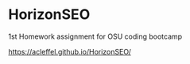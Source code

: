 # HorizonSEO
1st Homework assignment for OSU coding bootcamp

https://acleffel.github.io/HorizonSEO/
